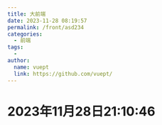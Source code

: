 ```yaml
---
title: 大前端
date: 2023-11-28 08:19:57
permalink: /front/asd234
categories:
  - 前端
tags:
  - 
author: 
  name: vuept
  link: https://github.com/vuept/
---
```



# 2023年11月28日21:10:46

